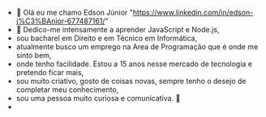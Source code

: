 - 👋 Olá eu me chamo Edson Júnior "https://www.linkedin.com/in/edson-j%C3%BAnior-677487161/"
- 👀 Dedico-me intensamente a aprender JavaScript e Node.js,
- sou bacharel em Direito e em Técnico em Informática,
- atualmente busco um emprego na Area de Programação que é onde me sinto bem, 
- onde tenho facilidade. Estou a 15 anos nesse mercado de tecnologia e pretendo ficar mais, 
- sou muito criativo, gosto de coisas novas, sempre tenho o desejo de completar meu conhecimento,
- sou uma pessoa muito curiosa e comunicativa. 👀
- 
